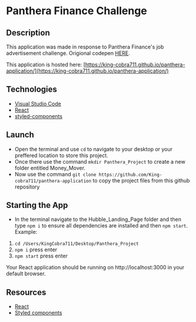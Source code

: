 # Panthera Finance Challenge

## Description

This application was made in response to Panthera Finance's job advertisement challenge. Origional codepen [HERE](https://codepen.io/pantherafinance/pen/bGqPzwM).

This application is hosted here: [https://king-cobra711.github.io/panthera-application/](https://king-cobra711.github.io/panthera-application/)

## Technologies

- [Visual Studio Code](https://code.visualstudio.com/)
- [React](https://reactjs.org/)
- [styled-components](https://styled-components.com/)


## Launch

- Open the terminal and use `cd` to navigate to your desktop or your preffered location to store this project.
- Once there use the command `mkdir Panthera_Project` to create a new folder entitled Money_Mover.
- Now use the command `git clone https://github.com/King-cobra711/panthera-application` to copy the project files from this github repository


## Starting the App

- In the terminal navigate to the Hubble_Landing_Page folder and then type `npm i` to ensure all dependencies are installed and then `npm start`. Example:

1. `cd /Users/KingCobra711/Desktop/Panthera_Project`
1. `npm i` press enter
2. `npm start` press enter

Your React application should be running on http://localhost:3000 in your default browser.


## Resources
- [React](https://reactjs.org/)
- [Styled components](https://styled-components.com/)
